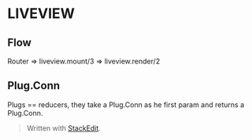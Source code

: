 # LIVEVIEW

## Flow

Router => liveview.mount/3 => liveview.render/2

## Plug.Conn

Plugs == reducers, they take a Plug.Conn as he first param and returns a Plug.Conn.





> Written with [StackEdit](https://stackedit.io/).
<!--stackedit_data:
eyJoaXN0b3J5IjpbMTYwOTU5MzI3NF19
-->